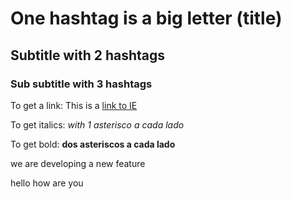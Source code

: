 # One hashtag is a big letter (title)
## Subtitle with 2 hashtags 
### Sub subtitle with 3 hashtags 

To get a link:
This is a [link to IE](https://ie.edu)

To get italics: *with 1 asterisco a cada lado* 

To get bold: **dos asteriscos a cada lado**

we are developing a new feature

hello 
how
are you
